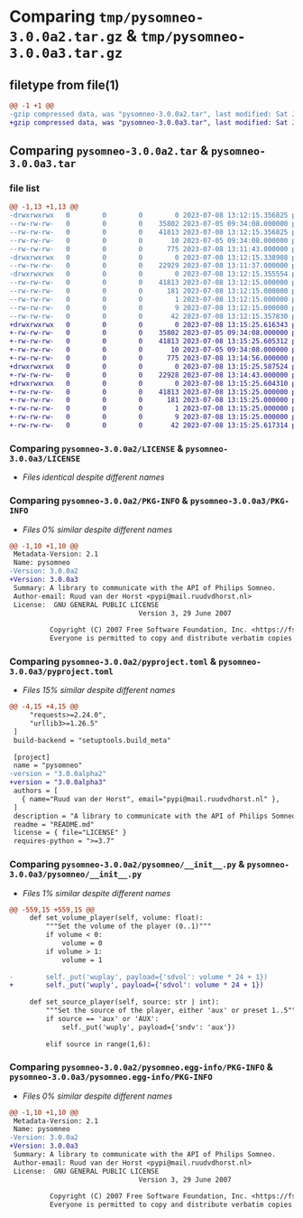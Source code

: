 # Comparing `tmp/pysomneo-3.0.0a2.tar.gz` & `tmp/pysomneo-3.0.0a3.tar.gz`

## filetype from file(1)

```diff
@@ -1 +1 @@
-gzip compressed data, was "pysomneo-3.0.0a2.tar", last modified: Sat Jul  8 13:12:15 2023, max compression
+gzip compressed data, was "pysomneo-3.0.0a3.tar", last modified: Sat Jul  8 13:15:25 2023, max compression
```

## Comparing `pysomneo-3.0.0a2.tar` & `pysomneo-3.0.0a3.tar`

### file list

```diff
@@ -1,13 +1,13 @@
-drwxrwxrwx   0        0        0        0 2023-07-08 13:12:15.356825 pysomneo-3.0.0a2/
--rw-rw-rw-   0        0        0    35802 2023-07-05 09:34:08.000000 pysomneo-3.0.0a2/LICENSE
--rw-rw-rw-   0        0        0    41813 2023-07-08 13:12:15.356825 pysomneo-3.0.0a2/PKG-INFO
--rw-rw-rw-   0        0        0       10 2023-07-05 09:34:08.000000 pysomneo-3.0.0a2/README.md
--rw-rw-rw-   0        0        0      775 2023-07-08 13:11:43.000000 pysomneo-3.0.0a2/pyproject.toml
-drwxrwxrwx   0        0        0        0 2023-07-08 13:12:15.338908 pysomneo-3.0.0a2/pysomneo/
--rw-rw-rw-   0        0        0    22929 2023-07-08 13:11:37.000000 pysomneo-3.0.0a2/pysomneo/__init__.py
-drwxrwxrwx   0        0        0        0 2023-07-08 13:12:15.355554 pysomneo-3.0.0a2/pysomneo.egg-info/
--rw-rw-rw-   0        0        0    41813 2023-07-08 13:12:15.000000 pysomneo-3.0.0a2/pysomneo.egg-info/PKG-INFO
--rw-rw-rw-   0        0        0      181 2023-07-08 13:12:15.000000 pysomneo-3.0.0a2/pysomneo.egg-info/SOURCES.txt
--rw-rw-rw-   0        0        0        1 2023-07-08 13:12:15.000000 pysomneo-3.0.0a2/pysomneo.egg-info/dependency_links.txt
--rw-rw-rw-   0        0        0        9 2023-07-08 13:12:15.000000 pysomneo-3.0.0a2/pysomneo.egg-info/top_level.txt
--rw-rw-rw-   0        0        0       42 2023-07-08 13:12:15.357830 pysomneo-3.0.0a2/setup.cfg
+drwxrwxrwx   0        0        0        0 2023-07-08 13:15:25.616343 pysomneo-3.0.0a3/
+-rw-rw-rw-   0        0        0    35802 2023-07-05 09:34:08.000000 pysomneo-3.0.0a3/LICENSE
+-rw-rw-rw-   0        0        0    41813 2023-07-08 13:15:25.605312 pysomneo-3.0.0a3/PKG-INFO
+-rw-rw-rw-   0        0        0       10 2023-07-05 09:34:08.000000 pysomneo-3.0.0a3/README.md
+-rw-rw-rw-   0        0        0      775 2023-07-08 13:14:56.000000 pysomneo-3.0.0a3/pyproject.toml
+drwxrwxrwx   0        0        0        0 2023-07-08 13:15:25.587524 pysomneo-3.0.0a3/pysomneo/
+-rw-rw-rw-   0        0        0    22928 2023-07-08 13:14:43.000000 pysomneo-3.0.0a3/pysomneo/__init__.py
+drwxrwxrwx   0        0        0        0 2023-07-08 13:15:25.604310 pysomneo-3.0.0a3/pysomneo.egg-info/
+-rw-rw-rw-   0        0        0    41813 2023-07-08 13:15:25.000000 pysomneo-3.0.0a3/pysomneo.egg-info/PKG-INFO
+-rw-rw-rw-   0        0        0      181 2023-07-08 13:15:25.000000 pysomneo-3.0.0a3/pysomneo.egg-info/SOURCES.txt
+-rw-rw-rw-   0        0        0        1 2023-07-08 13:15:25.000000 pysomneo-3.0.0a3/pysomneo.egg-info/dependency_links.txt
+-rw-rw-rw-   0        0        0        9 2023-07-08 13:15:25.000000 pysomneo-3.0.0a3/pysomneo.egg-info/top_level.txt
+-rw-rw-rw-   0        0        0       42 2023-07-08 13:15:25.617314 pysomneo-3.0.0a3/setup.cfg
```

### Comparing `pysomneo-3.0.0a2/LICENSE` & `pysomneo-3.0.0a3/LICENSE`

 * *Files identical despite different names*

### Comparing `pysomneo-3.0.0a2/PKG-INFO` & `pysomneo-3.0.0a3/PKG-INFO`

 * *Files 0% similar despite different names*

```diff
@@ -1,10 +1,10 @@
 Metadata-Version: 2.1
 Name: pysomneo
-Version: 3.0.0a2
+Version: 3.0.0a3
 Summary: A library to communicate with the API of Philips Somneo.
 Author-email: Ruud van der Horst <pypi@mail.ruudvdhorst.nl>
 License:  GNU GENERAL PUBLIC LICENSE
                                Version 3, 29 June 2007
         
          Copyright (C) 2007 Free Software Foundation, Inc. <https://fsf.org/>
          Everyone is permitted to copy and distribute verbatim copies
```

### Comparing `pysomneo-3.0.0a2/pyproject.toml` & `pysomneo-3.0.0a3/pyproject.toml`

 * *Files 15% similar despite different names*

```diff
@@ -4,15 +4,15 @@
     "requests>=2.24.0",
     "urllib3>=1.26.5"
 ]
 build-backend = "setuptools.build_meta"
 
 [project]
 name = "pysomneo"
-version = "3.0.0alpha2"
+version = "3.0.0alpha3"
 authors = [
   { name="Ruud van der Horst", email="pypi@mail.ruudvdhorst.nl" },
 ]
 description = "A library to communicate with the API of Philips Somneo."
 readme = "README.md"
 license = { file="LICENSE" }
 requires-python = ">=3.7"
```

### Comparing `pysomneo-3.0.0a2/pysomneo/__init__.py` & `pysomneo-3.0.0a3/pysomneo/__init__.py`

 * *Files 1% similar despite different names*

```diff
@@ -559,15 +559,15 @@
     def set_volume_player(self, volume: float):
         """Set the volume of the player (0..1)"""
         if volume < 0:
             volume = 0
         if volume > 1:
             volume = 1
 
-        self._put('wuplay', payload={'sdvol': volume * 24 + 1})
+        self._put('wuply', payload={'sdvol': volume * 24 + 1})
 
     def set_source_player(self, source: str | int):
         """Set the source of the player, either 'aux' or preset 1..5"""
         if source == 'aux' or 'AUX':
             self._put('wuply', payload={'sndv': 'aux'})
 
         elif source in range(1,6):
```

### Comparing `pysomneo-3.0.0a2/pysomneo.egg-info/PKG-INFO` & `pysomneo-3.0.0a3/pysomneo.egg-info/PKG-INFO`

 * *Files 0% similar despite different names*

```diff
@@ -1,10 +1,10 @@
 Metadata-Version: 2.1
 Name: pysomneo
-Version: 3.0.0a2
+Version: 3.0.0a3
 Summary: A library to communicate with the API of Philips Somneo.
 Author-email: Ruud van der Horst <pypi@mail.ruudvdhorst.nl>
 License:  GNU GENERAL PUBLIC LICENSE
                                Version 3, 29 June 2007
         
          Copyright (C) 2007 Free Software Foundation, Inc. <https://fsf.org/>
          Everyone is permitted to copy and distribute verbatim copies
```

